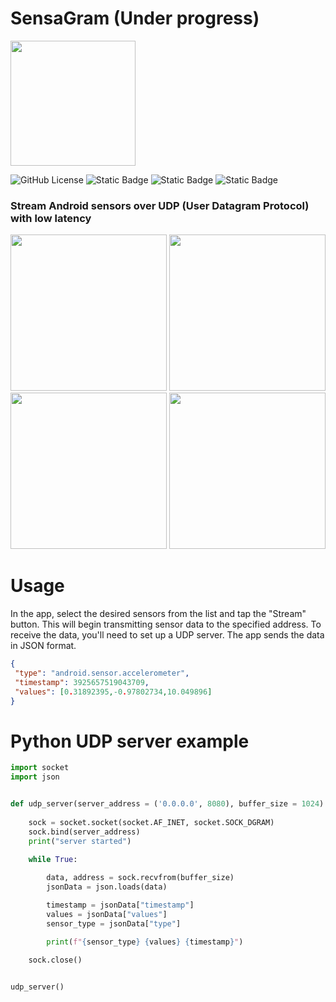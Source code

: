 # SensaGram (Under progress)

<img src="https://github.com/umer0586/SensaGram/blob/main/app/src/main/ic_launcher-playstore.png" width="200">

![GitHub License](https://img.shields.io/github/license/umer0586/SensaGram?style=for-the-badge) ![Static Badge](https://img.shields.io/badge/Android-5.0%2B-blue?style=for-the-badge) ![Static Badge](https://img.shields.io/badge/Jet%20Pack%20Compose-blue?style=for-the-badge) ![Static Badge](https://img.shields.io/badge/protocol-UDP-teal?style=for-the-badge)






### Stream Android sensors over UDP (User Datagram Protocol) with low latency 

<img src="https://github.com/user-attachments/assets/0f8476cd-add4-4f19-8124-64db871e2e9b" width="250">
<img src="https://github.com/user-attachments/assets/82598003-610a-4b22-92b3-560dca22e503" width="250">
<img src="https://github.com/user-attachments/assets/bab0c973-4f08-4bfc-bae9-ac8acf3202ae" width="250">
<img src="https://github.com/user-attachments/assets/54cb7935-4306-4c69-a6b6-24a195345a3a" width="250">

# Usage
In the app, select the desired sensors from the list and tap the "Stream" button. This will begin transmitting sensor data to the specified address. To receive the data, you'll need to set up a UDP server. The app sends the data in JSON format.

```json
{
 "type": "android.sensor.accelerometer",
 "timestamp": 3925657519043709,
 "values": [0.31892395,-0.97802734,10.049896]
}
```

# Python UDP server example

```python
import socket
import json


def udp_server(server_address = ('0.0.0.0', 8080), buffer_size = 1024):
   
    sock = socket.socket(socket.AF_INET, socket.SOCK_DGRAM)
    sock.bind(server_address)
    print("server started")

    while True:
        
        data, address = sock.recvfrom(buffer_size)
        jsonData = json.loads(data)

        timestamp = jsonData["timestamp"]
        values = jsonData["values"]
        sensor_type = jsonData["type"]

        print(f"{sensor_type} {values} {timestamp}")
        
    sock.close()


udp_server()

```
